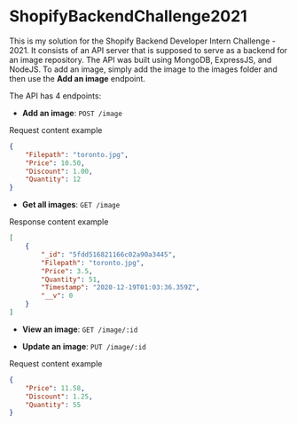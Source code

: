 # ShopifyBackendChallenge2021
This is my solution for the Shopify Backend Developer Intern Challenge - 2021. It consists of an API server that is supposed to serve as a backend for an image repository. 
The API was built using MongoDB, ExpressJS, and NodeJS. To add an image, simply add the image to the images folder and then use the **Add an image** endpoint.

The API has 4 endpoints:
- **Add an image**: `POST /image`

Request content example
```json
{
	"Filepath": "toronto.jpg",
	"Price": 10.50,
  	"Discount": 1.00,
	"Quantity": 12
}
```
- **Get all images**: `GET /image`

Response content example
```json
[
    {
        "_id": "5fdd516821166c02a90a3445",
        "Filepath": "toronto.jpg",
        "Price": 3.5,
        "Quantity": 51,
        "Timestamp": "2020-12-19T01:03:36.359Z",
        "__v": 0
    }
]
```
- **View an image**: `GET /image/:id`

- **Update an image**: `PUT /image/:id`

Request content example
```json
{
	"Price": 11.58,
  	"Discount": 1.25,
	"Quantity": 55
}
```
